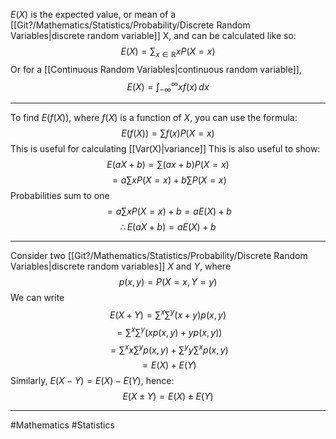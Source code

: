 $E(X)$ is the expected value, or mean of a [[Git?/Mathematics/Statistics/Probability/Discrete Random Variables|discrete random variable]] X, and can be calculated like so:
$$
E(X)=\sum_{x\in \mathbb{R}} xP(X=x)
$$
Or for a [[Continuous Random Variables|continuous random variable]],
$$
E(X)=\int_{-\infty}^{\infty} xf(x) \, dx 
$$
___
To find $E(f(X))$, where $f(X)$ is a function of $X$, you can use the formula:
$$
E(f(X))=\sum f(x)P(X=x)
$$
This is useful for calculating [[Var(X)|variance]]
This is also useful to show:
$$
E(aX+b)=\sum (ax+b)P(X=x)
$$
$$
=a\sum xP(X=x)+b\sum P(X=x)
$$
Probabilities sum to one
$$
=a\sum xP(X=x)+b=aE(X)+b
$$
$$
\therefore E(aX+b)=aE(X)+b
$$
___
Consider two [[Git?/Mathematics/Statistics/Probability/Discrete Random Variables|discrete random variables]] $X$ and $Y$, where 
$$
p(x,y)=P(X=x, Y=y)
$$
We can write
$$
E(X+Y)=\sum^{x}\sum^{y}(x+y)p(x,y)
$$
$$
=\sum^{x}\sum^{y}(xp(x,y)+yp(x,y))
$$
$$
=\sum^{x}x\sum^{y}p(x,y)+\sum^{y}y\sum^{x}p(x,y)
$$
$$
=E(X)+E(Y)
$$
Similarly, $E(X-Y)=E(X)-E(Y)$, hence:
$$
E(X\pm Y)=E(X)\pm E(Y)
$$
___

#Mathematics #Statistics 
